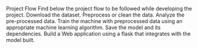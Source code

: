 Project Flow
Find below the project flow to be followed while developing the project.
Download the dataset.
Preprocess or clean the data.
Analyze the pre-processed data.
Train the machine with preprocessed data using an appropriate machine learning algorithm.
Save the model and its dependencies.
Build a Web application using a flask that integrates with the model built.
